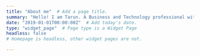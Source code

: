 ```yaml
---
title: "About me"  # Add a page title.
summary: "Hello! I am Tarun. A Business and Technology professional with passion for Photography, Psychology and Creative Arts"  # Add a page description.
date: "2019-01-01T00:00:00Z"  # Add today's date.
type: "widget_page"  # Page type is a Widget Page
headless: false  
# Homepage is headless, other widget pages are not.

---
```


